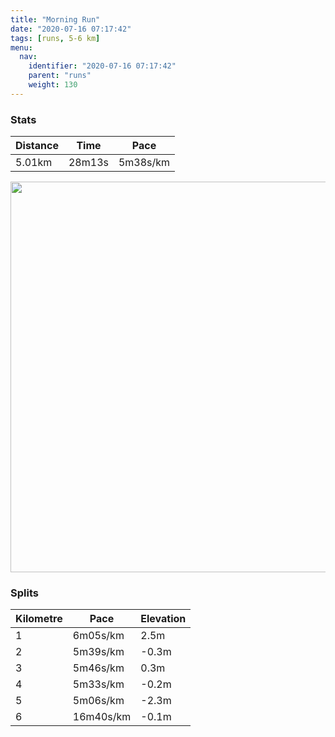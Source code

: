 ```yaml
---
title: "Morning Run"
date: "2020-07-16 07:17:42"
tags: [runs, 5-6 km]
menu:
  nav:
    identifier: "2020-07-16 07:17:42"
    parent: "runs"
    weight: 130
---
```


### Stats

| Distance | Time | Pace |
|----------|------|------|
|5.01km|28m13s|5m38s/km|

<img src='https://maps.googleapis.com/maps/api/staticmap?maptype=terrain&path=enc:kjjeI`dyLAEm@IC]Bc@TwAJU`@]JWd@c@n@eAZq@l@w@K}@I[QUKUG]\@p@n@NTRR^r@H\Cf@LTZO~@qABc@Aa@Ei@Qy@Yo@c@i@s@a@K@_@PQT]zA?\f@dAL^LLh@x@Hh@P^D@DCjAgBBU?m@Es@Kk@Ww@QYISUQq@UO@IDUPM^G`@Md@CN@PLZp@jAb@z@P~@LRHDBCjAkBBs@Cs@QoAUu@UY_Am@K?MDWLKNQ~@M`@CZPh@Zl@TTPXVv@F^R`@H@HEbAeBDe@Ak@UoBMg@SWeAs@KCU@URKT[zACV@H^~@LN^ZXn@Jn@Nb@FFBApAyBBUEm@UcBQo@SSAIQSk@[QAWHMLO^If@Ob@AP@PRj@`@z@^j@LXFh@FRLPH?h@}@XYJOB_@?o@UmBYw@c@i@m@]MCI@UNKPa@`BCVBN^v@N`@n@~@R~@N\B@BAb@k@h@aAB]?w@K_AIi@EKo@cAMMa@WMAO@IDQPIRMt@Od@AVBNVr@~@hBRz@P^B@rAqBF]A}@CW]_B[o@QSy@c@Q?OHMLMZIj@Oj@?P@PJRd@t@\p@L\Nr@N^TAHQLEl@mADs@@[AOi@yCQSe@WUKUGa@VQXKp@Qr@?VbBrDX`ABBHAlAqBFe@?u@]{B_@i@e@][Q[@QHSZ_@bBAZ@F|AhD`@hADHJIhAwBFa@Ae@SiBK_@c@k@c@_@a@KQ@WNILGNQ|@MXEBM?Q\Th@LLFRTb@Bb@ARy@dB]f@S\QJJp@?R]d@Yv@UTU\&key=AIzaSyBPVQ_iynBzLujdhfLzy8Z-5zczbktE55k&size=800x800&scale=2&markers=color:yellow|label:S|53.46998,-2.26385&markers=color:green|label:F|53.47006,-2.263610000000002' width='625' />

### Splits

| Kilometre | Pace | Elevation |
|------|------|-----------|
|1|6m05s/km|2.5m|
|2|5m39s/km|-0.3m|
|3|5m46s/km|0.3m|
|4|5m33s/km|-0.2m|
|5|5m06s/km|-2.3m|
|6|16m40s/km|-0.1m|
